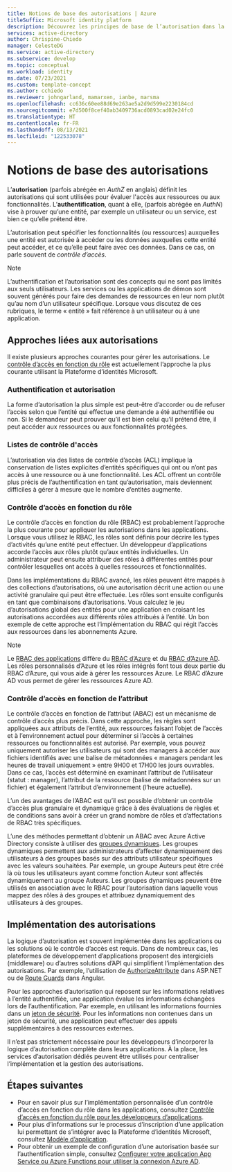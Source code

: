 ```yaml
---
title: Notions de base des autorisations | Azure
titleSuffix: Microsoft identity platform
description: Découvrez les principes de base de l’autorisation dans la Plateforme d’identités Microsoft.
services: active-directory
author: Chrispine-Chiedo
manager: CelesteDG
ms.service: active-directory
ms.subservice: develop
ms.topic: conceptual
ms.workload: identity
ms.date: 07/23/2021
ms.custom: template-concept
ms.author: cchiedo
ms.reviewer: johngarland, mamarxen, ianbe, marsma
ms.openlocfilehash: cc636c60ee88d69e263ae5a2d9d599e2230184cd
ms.sourcegitcommit: e7d500f8cef40ab3409736acd0893cad02e24fc0
ms.translationtype: HT
ms.contentlocale: fr-FR
ms.lasthandoff: 08/13/2021
ms.locfileid: "122533078"
---
```

# <a name="authorization-basics"></a>Notions de base des autorisations

L’**autorisation** (parfois abrégée en *AuthZ* en anglais) définit les autorisations qui sont utilisées pour évaluer l'accès aux ressources ou aux fonctionnalités.  L’**authentification**, quant à elle, (parfois abrégée en *AuthN*) vise à prouver qu’une entité, par exemple un utilisateur ou un service, est bien ce qu’elle prétend être.

L’autorisation peut spécifier les fonctionnalités (ou ressources) auxquelles une entité est autorisée à accéder ou les données auxquelles cette entité peut accéder, et ce qu’elle peut faire avec ces données. Dans ce cas, on parle souvent de *contrôle d’accès*.

> [!NOTE]
> L’authentification et l’autorisation sont des concepts qui ne sont pas limités aux seuls utilisateurs. Les services ou les applications de démon sont souvent générés pour faire des demandes de ressources en leur nom plutôt qu’au nom d’un utilisateur spécifique. Lorsque vous discutez de ces rubriques, le terme « entité » fait référence à un utilisateur ou à une application.


## <a name="authorization-approaches"></a>Approches liées aux autorisations

Il existe plusieurs approches courantes pour gérer les autorisations. Le [contrôle d’accès en fonction du rôle](./custom-rbac-for-developers.md) est actuellement l’approche la plus courante utilisant la Plateforme d’identités Microsoft.


### <a name="authentication-as-authorization"></a>Authentification et autorisation 

La forme d’autorisation la plus simple est peut-être d’accorder ou de refuser l’accès selon que l’entité qui effectue une demande a été authentifiée ou non. Si le demandeur peut prouver qu’il est bien celui qu’il prétend être, il peut accéder aux ressources ou aux fonctionnalités protégées.

### <a name="access-control-lists"></a>Listes de contrôle d'accès

L’autorisation via des listes de contrôle d’accès (ACL) implique la conservation de listes explicites d’entités spécifiques qui ont ou n’ont pas accès à une ressource ou à une fonctionnalité. Les ACL offrent un contrôle plus précis de l’authentification en tant qu’autorisation, mais deviennent difficiles à gérer à mesure que le nombre d’entités augmente.

### <a name="role-based-access-control"></a>Contrôle d’accès en fonction du rôle 

Le contrôle d’accès en fonction du rôle (RBAC) est probablement l’approche la plus courante pour appliquer les autorisations dans les applications. Lorsque vous utilisez le RBAC, les rôles sont définis pour décrire les types d’activités qu’une entité peut effectuer. Un développeur d’applications accorde l’accès aux rôles plutôt qu’aux entités individuelles. Un administrateur peut ensuite attribuer des rôles à différentes entités pour contrôler lesquelles ont accès à quelles ressources et fonctionnalités.

Dans les implémentations du RBAC avancé, les rôles peuvent être mappés à des collections d’autorisations, où une autorisation décrit une action ou une activité granulaire qui peut être effectuée. Les rôles sont ensuite configurés en tant que combinaisons d’autorisations. Vous calculez le jeu d’autorisations global des entités pour une application en croisant les autorisations accordées aux différents rôles attribués à l’entité. Un bon exemple de cette approche est l’implémentation du RBAC qui régit l’accès aux ressources dans les abonnements Azure.

> [!NOTE]
> Le [RBAC des applications](./custom-rbac-for-developers.md) diffère du [RBAC d’Azure](/azure/role-based-access-control/overview) et du [RBAC d’Azure AD](../roles/custom-overview.md#understand-azure-ad-role-based-access-control). Les rôles personnalisés d’Azure et les rôles intégrés font tous deux partie du RBAC d’Azure, qui vous aide à gérer les ressources Azure. Le RBAC d’Azure AD vous permet de gérer les ressources Azure AD.

### <a name="attribute-based-access-control"></a>Contrôle d’accès en fonction de l’attribut 

Le contrôle d’accès en fonction de l’attribut (ABAC) est un mécanisme de contrôle d’accès plus précis. Dans cette approche, les règles sont appliquées aux attributs de l’entité, aux ressources faisant l’objet de l’accès et à l’environnement actuel pour déterminer si l’accès à certaines ressources ou fonctionnalités est autorisé. Par exemple, vous pouvez uniquement autoriser les utilisateurs qui sont des managers à accéder aux fichiers identifiés avec une balise de métadonnées « managers pendant les heures de travail uniquement » entre 9H00 et 17H00 les jours ouvrables. Dans ce cas, l’accès est déterminé en examinant l’attribut de l’utilisateur (statut : manager), l’attribut de la ressource (balise de métadonnées sur un fichier) et également l’attribut d’environnement (l’heure actuelle).

L’un des avantages de l’ABAC est qu’il est possible d’obtenir un contrôle d’accès plus granulaire et dynamique grâce à des évaluations de règles et de conditions sans avoir à créer un grand nombre de rôles et d’affectations de RBAC très spécifiques.

L’une des méthodes permettant d’obtenir un ABAC avec Azure Active Directory consiste à utiliser des [groupes dynamiques](../enterprise-users/groups-create-rule.md). Les groupes dynamiques permettent aux administrateurs d’affecter dynamiquement des utilisateurs à des groupes basés sur des attributs utilisateur spécifiques avec les valeurs souhaitées.  Par exemple, un groupe Auteurs peut être créé là où tous les utilisateurs ayant comme fonction Auteur sont affectés dynamiquement au groupe Auteurs.  Les groupes dynamiques peuvent être utilisés en association avec le RBAC pour l’autorisation dans laquelle vous mappez des rôles à des groupes et attribuez dynamiquement des utilisateurs à des groupes.

## <a name="implementing-authorization"></a>Implémentation des autorisations

La logique d’autorisation est souvent implémentée dans les applications ou les solutions où le contrôle d’accès est requis. Dans de nombreux cas, les plateformes de développement d’applications proposent des intergiciels (middleware) ou d’autres solutions d’API qui simplifient l’implémentation des autorisations. Par exemple, l’utilisation de [AuthorizeAttribute](/aspnet/core/security/authorization/simple?view=aspnetcore-5.0&preserve-view=true) dans ASP.NET ou de [Route Guards](./scenario-spa-sign-in.md?tabs=angular2#sign-in-with-a-pop-up-window) dans Angular.

Pour les approches d’autorisation qui reposent sur les informations relatives à l’entité authentifiée, une application évalue les informations échangées lors de l’authentification. Par exemple, en utilisant les informations fournies dans un [jeton de sécurité](./security-tokens.md). Pour les informations non contenues dans un jeton de sécurité, une application peut effectuer des appels supplémentaires à des ressources externes.

Il n’est pas strictement nécessaire pour les développeurs d’incorporer la logique d’autorisation complète dans leurs applications. À la place, les services d’autorisation dédiés peuvent être utilisés pour centraliser l’implémentation et la gestion des autorisations.


## <a name="next-steps"></a>Étapes suivantes

- Pour en savoir plus sur l’implémentation personnalisée d’un contrôle d’accès en fonction du rôle dans les applications, consultez [Contrôle d’accès en fonction du rôle pour les développeurs d’applications](./custom-rbac-for-developers.md).
- Pour plus d’informations sur le processus d’inscription d’une application lui permettant de s’intégrer avec la Plateforme d’identités Microsoft, consultez [Modèle d’application](./application-model.md).
- Pour obtenir un exemple de configuration d’une autorisation basée sur l’authentification simple, consultez [Configurer votre application App Service ou Azure Functions pour utiliser la connexion Azure AD](/azure/app-service/configure-authentication-provider-aad).
